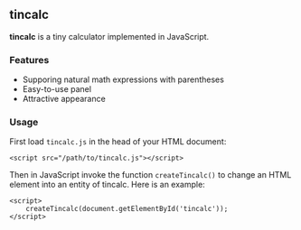 ## tincalc

**tincalc** is a tiny calculator implemented in JavaScript.

### Features

* Supporing natural math expressions with parentheses
* Easy-to-use panel
* Attractive appearance

### Usage

First load `tincalc.js` in the head of your HTML document:

	<script src="/path/to/tincalc.js"></script>

Then in JavaScript invoke the function `createTincalc()` to change an HTML element into an entity of tincalc. Here is an example:

	<script>
		createTincalc(document.getElementById('tincalc'));
	</script>

